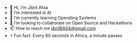 - 👋 Hi, I’m Jibril Afaa
- 👀 I’m interested in AI
- 🌱 I’m currently learning Operating Systems
- 💞️ I’m looking to collaborate on Open Source and Hackathons
- 📫 How to reach me jibrilBA04@gmail.com
- ⚡ Fun fact: Every 60 seconds in Africa, a minute passes

